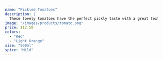 ```yaml
---
name: "Pickled Tomatoes"
description: |
  These lovely tomatoes have the perfect pickly taste with a great texture. They go well with cheese and meats. Grown locally from our farms to bring the freshness to your table all year long.
image: "/images/products/tomato.png"
price: $12.50
colors:
  - "Red"
  - "Light Orange"
size: "500ml"
spice: "Mild"
---
```

